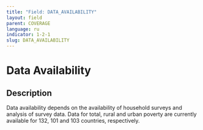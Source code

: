 ```yaml
---
title: "Field: DATA_AVAILABILITY"
layout: field
parent: COVERAGE
language: ru
indicator: 1-2-1
slug: DATA_AVAILABILITY
---
```

# Data Availability

## Description

Data availability depends on the availability of household surveys and analysis of survey data. Data for total, rural and urban poverty are currently available for 132, 101 and 103 countries, respectively.